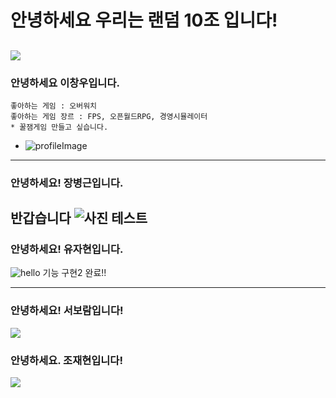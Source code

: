 # 안녕하세요 우리는 랜덤 10조 입니다!
<img src="https://img.sbs.co.kr/newsnet/etv/upload/2017/11/15/30000586054.jpg"></img>
-------------
### 안녕하세요 이창우입니다.
```
좋아하는 게임 : 오버워치
좋아하는 게임 장르 : FPS, 오픈월드RPG, 경영시뮬레이터
* 꿀잼게임 만들고 싶습니다.
```
* ![profileImage](./profileImage.png)
---
### 안녕하세요! 장병근입니다.
**반갑습니다**
![사진 테스트](https://r2.jjalbot.com/2023/03/_XmQZnhihZ.jpeg)
---
### 안녕하세요! 유자현입니다.
<img src="https://c1.staticflickr.com/1/927/43073772131_9123677185_o.jpg" alt="hello"></img>
기능 구현2 완료!!

---
### 안녕하세요! 서보람입니다!
<img src="https://i.pinimg.com/736x/30/d2/b4/30d2b4c3f26eb0f4e6d8f948cc3c25a2.jpg"></img>

### 안녕하세요. 조재현입니다!
<img src="https://media0.giphy.com/media/v1.Y2lkPTc5MGI3NjExOWtwdWNhb3Y2bWRqMDRhMTQzcjJkc2lwbWduZm15bmRhMDBkbmVibiZlcD12MV9pbnRlcm5hbF9naWZfYnlfaWQmY3Q9Zw/vPuszmHgeWnIhTkSr5/giphy.gif"></img >